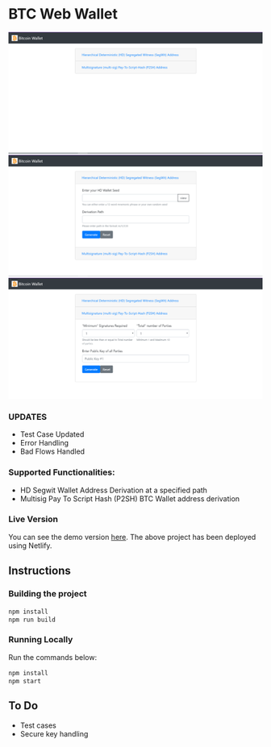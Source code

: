 # BTC Web Wallet

![landing](/screenshots/Landing.png)
![function1](/screenshots/HD_Segwit_Wallet.png)
![Function2](/screenshots/MultisigWallet.png)

### UPDATES
* Test Case Updated
* Error Handling
* Bad Flows Handled

### Supported Functionalities:
* HD Segwit Wallet Address Derivation at a specified path
* Multisig Pay To Script Hash (P2SH)  BTC Wallet address derivation

### Live Version
You can see the demo version [here](https://elegant-fermat-149fc9.netlify.app/).
The above project has been deployed using Netlify.

## Instructions
### Building the project
```
npm install
npm run build
```

### Running Locally
Run the commands below:
```
npm install
npm start
```

## To Do
* Test cases
* Secure key handling
